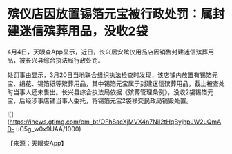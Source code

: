 # 殡仪店因放置锡箔元宝被行政处罚：属封建迷信殡葬用品，没收2袋

4月4日，天眼查App显示，近日，长兴居安殡仪用品店因销售封建迷信殡葬用品，被长兴县综合执法局行政处罚。

处罚事由显示，3月20日当地联合组织执法检查时发现，该店铺内放置有锡箔元宝、绢花、锡箔纸等殡葬用品，其中锡箔元宝属于封建迷信殡葬用品，截止被查处时当事人还未售出。长兴县综合执法局依据《殡葬管理条例》，没收2袋锡箔元宝，后经涉事店铺当事人委托，将锡箔元宝2袋移交民政局销毁处置。

![](https://inews.gtimg.com/om_bt/OFhSacXjMVX4n7NiI2tHqByjhpJW2uQmAD-
uC5g_w0x9UAA/1000)

【来源：天眼查App】

